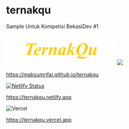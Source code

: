 # ternakqu
Sample Untuk Kompetisi BekasiDev #1

<img src="https://raw.githubusercontent.com/MaksumRifai/ternakqu/main/i/ternakqu-wide.png" width="300" >

<a href="https://github.com/MaksumRifai/ternakqu/runs/3055434768">
<img src="https://img.shields.io/badge/github.io-Success-yellow"></a>

https://maksumrifai.github.io/ternakqu

[![Netlify Status](https://api.netlify.com/api/v1/badges/51aba214-443c-4b0b-a14c-b381705d42f0/deploy-status)](https://app.netlify.com/sites/ternakqu/deploys)

https://ternakqu.netlify.app

![Vercel](http://therealsujitk-vercel-badge.vercel.app/?app=ternakqu)

https://ternakqu.vercel.app
